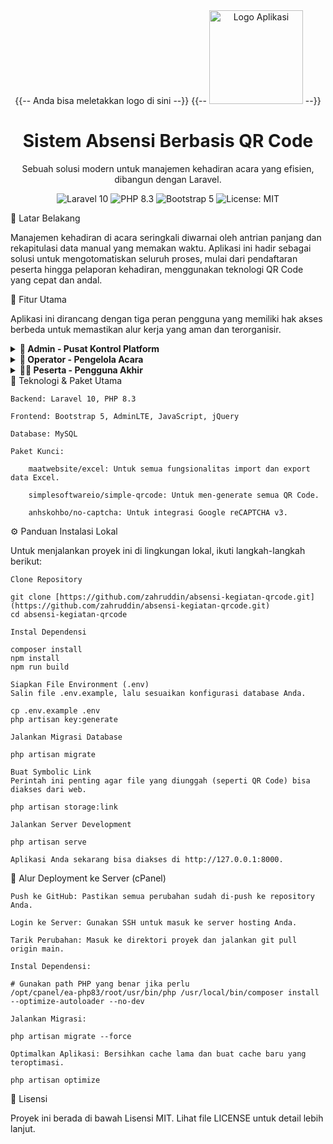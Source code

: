 <div align="center">
{{-- Anda bisa meletakkan logo di sini --}}
{{-- <img src="URL_LOGO_ANDA" alt="Logo Aplikasi" width="150"> --}}

<h1 align="center">Sistem Absensi Berbasis QR Code</h1>

<p align="center">
Sebuah solusi modern untuk manajemen kehadiran acara yang efisien, dibangun dengan Laravel.
</p>

<!-- Badges -->

<p align="center">
<img src="https://www.google.com/search?q=https://img.shields.io/badge/Laravel-10-FF2D20%3Fstyle%3Dfor-the-badge%26logo%3Dlaravel" alt="Laravel 10">
<img src="https://www.google.com/search?q=https://img.shields.io/badge/PHP-8.3-777BB4%3Fstyle%3Dfor-the-badge%26logo%3Dphp" alt="PHP 8.3">
<img src="https://www.google.com/search?q=https://img.shields.io/badge/Bootstrap-5-7952B3%3Fstyle%3Dfor-the-badge%26logo%3Dbootstrap" alt="Bootstrap 5">
<img src="https://www.google.com/search?q=https://img.shields.io/badge/License-MIT-yellow.svg%3Fstyle%3Dfor-the-badge" alt="License: MIT">
</p>
</div>
🎯 Latar Belakang

Manajemen kehadiran di acara seringkali diwarnai oleh antrian panjang dan rekapitulasi data manual yang memakan waktu. Aplikasi ini hadir sebagai solusi untuk mengotomatiskan seluruh proses, mulai dari pendaftaran peserta hingga pelaporan kehadiran, menggunakan teknologi QR Code yang cepat dan andal.
	
🚀 Fitur Utama

Aplikasi ini dirancang dengan tiga peran pengguna yang memiliki hak akses berbeda untuk memastikan alur kerja yang aman dan terorganisir.

<details>
<summary><strong>👤 Admin - Pusat Kontrol Platform</strong></summary>

    Manajemen Operator: CRUD (Create, Read, Update, Delete) untuk akun operator.

    Manajemen Akun Peserta: Mengelola semua akun pengguna dengan peran 'peserta'.

    Manajemen Kegiatan: Memantau dan mengelola semua kegiatan yang ada di platform.

</details>

<details>
<summary><strong>💼 Operator - Pengelola Acara</strong></summary>

    Manajemen Kegiatan & Sesi: Membuat kegiatan baru dan sesi absensi di dalamnya, lengkap dengan proteksi tabrakan jadwal.

    Manajemen Peserta:

        Menambah peserta secara manual.

        Mengimpor & Mengekspor data peserta via Excel (dengan fitur re-impor untuk update).

        Menghapus semua peserta dalam satu kegiatan.

    Pelacakan & Pelaporan:

        Dashboard detail per kegiatan dengan statistik kehadiran yang relevan.

        Mengekspor laporan absensi (log per sesi atau rekapitulasi kehadiran).

    Fungsionalitas QR Code:

        Scan absensi peserta menggunakan kamera.

        Menyediakan link "Scan Mandiri" yang bisa dibagikan.

</details>

<details>
<summary><strong>👨‍🎓 Peserta - Pengguna Akhir</strong></summary>

    Registrasi Aman: Halaman pendaftaran publik dilindungi oleh Honeypot dan Google reCAPTCHA v3.

    Dashboard Peserta: Melihat daftar kegiatan yang tersedia dan status pendaftaran.

    Pendaftaran Mudah: Mendaftar ke kegiatan melalui modal konfirmasi untuk melengkapi data profil.

    Manajemen QR Code: Melihat dan mengunduh QR Code unik untuk setiap kegiatan yang diikuti.

</details>
🔧 Teknologi & Paket Utama

    Backend: Laravel 10, PHP 8.3

    Frontend: Bootstrap 5, AdminLTE, JavaScript, jQuery

    Database: MySQL

    Paket Kunci:

        maatwebsite/excel: Untuk semua fungsionalitas import dan export data Excel.

        simplesoftwareio/simple-qrcode: Untuk men-generate semua QR Code.

        anhskohbo/no-captcha: Untuk integrasi Google reCAPTCHA v3.

⚙️ Panduan Instalasi Lokal

Untuk menjalankan proyek ini di lingkungan lokal, ikuti langkah-langkah berikut:

    Clone Repository

    git clone [https://github.com/zahruddin/absensi-kegiatan-qrcode.git](https://github.com/zahruddin/absensi-kegiatan-qrcode.git)
    cd absensi-kegiatan-qrcode

    Instal Dependensi

    composer install
    npm install
    npm run build

    Siapkan File Environment (.env)
    Salin file .env.example, lalu sesuaikan konfigurasi database Anda.

    cp .env.example .env
    php artisan key:generate

    Jalankan Migrasi Database

    php artisan migrate

    Buat Symbolic Link
    Perintah ini penting agar file yang diunggah (seperti QR Code) bisa diakses dari web.

    php artisan storage:link

    Jalankan Server Development

    php artisan serve

    Aplikasi Anda sekarang bisa diakses di http://127.0.0.1:8000.

🚀 Alur Deployment ke Server (cPanel)

    Push ke GitHub: Pastikan semua perubahan sudah di-push ke repository Anda.

    Login ke Server: Gunakan SSH untuk masuk ke server hosting Anda.

    Tarik Perubahan: Masuk ke direktori proyek dan jalankan git pull origin main.

    Instal Dependensi:

    # Gunakan path PHP yang benar jika perlu
    /opt/cpanel/ea-php83/root/usr/bin/php /usr/local/bin/composer install --optimize-autoloader --no-dev

    Jalankan Migrasi:

    php artisan migrate --force

    Optimalkan Aplikasi: Bersihkan cache lama dan buat cache baru yang teroptimasi.

    php artisan optimize

📄 Lisensi

Proyek ini berada di bawah Lisensi MIT. Lihat file LICENSE untuk detail lebih lanjut.